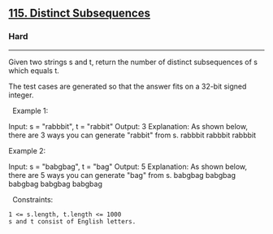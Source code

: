 <h2><a href="https://leetcode.com/problems/distinct-subsequences/">115. Distinct Subsequences</a></h2><h3>Hard</h3><hr>Given two strings s and t, return the number of distinct subsequences of s which equals t.

The test cases are generated so that the answer fits on a 32-bit signed integer.

 
Example 1:

Input: s = "rabbbit", t = "rabbit"
Output: 3
Explanation:
As shown below, there are 3 ways you can generate "rabbit" from s.
rabbbit
rabbbit
rabbbit


Example 2:

Input: s = "babgbag", t = "bag"
Output: 5
Explanation:
As shown below, there are 5 ways you can generate "bag" from s.
babgbag
babgbag
babgbag
babgbag
babgbag

 
Constraints:


	1 <= s.length, t.length <= 1000
	s and t consist of English letters.

